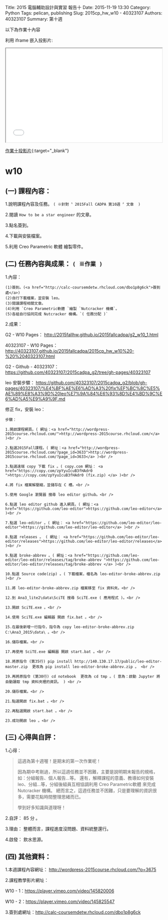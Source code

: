 Title:  2015 電腦輔助設計與實習 報告十
Date: 2015-11-19 13:30
Category: Python
Tags: pelican, publishing
Slug: 2015cp_hw_w10 - 40323107
Authors: 40323107
Summary: 第十週

以下為作業十內容

利用 iframe 嵌入投影片:

<iframe src="40323107_cp_w10_p.html" width="500" height="300"></iframe>

[作業十投影片](40323107_cp_w10_p.html){:target="_blank"}

w10
============

(一) 課程內容：
-------------------------

1.說明課程內容及任務。
`( ※針對〝 2015Fall CADPA 第10週 〞文章  )`

2.閱讀 `How to be a star engineer` 的文章。

3.點名簽到。

4.下載與安裝檔案。

5.利用 Creo Parametric 軟體 繪製零件。


(二) 任務內容與成果： `( ※作業 )`
---------------------------------------------------

1.內容：

    (1)簽到。(<a href="http://calc-coursemdetw.rhcloud.com/dbo1p8g6ck">簽到處</a>)
    (2)自行下載檔案，並安裝 leo。
    (3)閱讀課程相關文章。
    (4)利用 `Creo Parametric軟體 `繪製 `Nutcracker 機構`。
    (5)各組自行協同完成 Nutcracker 機構。`( 任務分配 )`

2.成果：

G2 - W10 Pages： <a href="http://2015fallhw.github.io/2015fallcadpa/g2_w10_1.html">http://2015fallhw.github.io/2015fallcadpa/g2_w10_1.html</a>

40323107 - W10 Pages： <a href="http://40323107.github.io/2015fallcadpa/2015cp_hw_w10%20-%20%2040323107.html">http://40323107.github.io/2015fallcadpa/2015cp_hw_w10%20-%20%2040323107.html</a>

G2 - Github - 40323107： <a href="https://github.com/40323107/2015cadpa_g2/tree/gh-pages/40323107">https://github.com/40323107/2015cadpa_g2/tree/gh-pages/40323107</a>

leo 安裝步驟： <a href="https://github.com/40323107/2015cadpa_g2/blob/gh-pages/40323107/%E4%BF%AE%E6%AD%A3%20fix%EF%BC%8C%E5%AE%89%E8%A3%9D%20leo%E7%9A%84%E6%93%8D%E4%BD%9C%E6%AD%A5%E9%A9%9F.md">https://github.com/40323107/2015cadpa_g2/blob/gh-pages/40323107/%E4%BF%AE%E6%AD%A3%20fix%EF%BC%8C%E5%AE%89%E8%A3%9D%20leo%E7%9A%84%E6%93%8D%E4%BD%9C%E6%AD%A5%E9%A9%9F.md</a>

修正 fix，安裝 leo：

    步驟：
    
    1.開啟課程網頁。( 網址：<a href="http://wordpress-2015course.rhcloud.com/">http://wordpress-2015course.rhcloud.com/</a> )<br />
    
    2.點選2015Fall課程。( 網址：<a href="http://wordpress-2015course.rhcloud.com/?page_id=3633">http://wordpress-2015course.rhcloud.com/?page_id=3633</a> )<br />
    
    3.點選遠端 copy 下載 fix 。( copy.com 網址： <a href="https://copy.com/zpYyuIcuB3fHAdr0 ">https://copy.com/zpYyuIcuB3fHAdr0 (fix.zip) </a> )<br />
    
    4.將 fix 檔案解壓縮，並儲存在 C 槽。<br />
    
    5.使用 Google 瀏覽器 搜尋 leo editor github。<br />
    
    6.點選 leo editor github 進入網頁。( 網址：<a href="https://github.com/leo-editor">https://github.com/leo-editor</a>  )<br />
    
    7.點選 leo-editor 。( 網址： <a href="https://github.com/leo-editor/leo-editor">https://github.com/leo-editor/leo-editor</a> )<br />
    
    8.點選 releases 。 ( 網址： <a href="https://github.com/leo-editor/leo-editor/releases">https://github.com/leo-editor/leo-editor/releases</a> )<br />
    
    9.點選 broke-abbrev 。( 網址：<a href="https://github.com/leo-editor/leo-editor/releases/tag/broke-abbrev ">https://github.com/leo-editor/leo-editor/releases/tag/broke-abbrev </a> )<br />
    
    10.點選 Source code(zip) 。( 下載檔案，檔名為 leo-editor-broke-abbrev.zip )<br />
    
    11.將 leo-editor-broke-abbrev.zip 檔案移至 fix 資料夾。<br />
    
    12.到 Ana3_lite2\data\SciTE 搜尋 SciTE.exe ( 應用程式 )。<br />
    
    13.開啟 SciTE.exe 。<br />
    
    14.使用 SciTE.exe 編輯器 開啟 fix.bat 。<br />
    
    15.在最後新增一行指令，指令為 copy leo-editor-broke-abbrev.zip C:\Ana3_2015\data\ 。<br />
    
    16.儲存檔案。<br />
    
    17.再使用 SciTE.exe 編輯器 開啟 start.bat 。<br />
    
    18.將原指令 (第35行) pip install http://140.130.17.17/public/leo-editor-master.zip  更改為 pip install leo-editor-broke-abbrev.zip 。 <br />
    
    19.再將原指令 (第30行) cd notebook  更改為 cd tmp 。( 意為：啟動 Jupyter 將自動讀取 tmp 資料夾裡的資訊。 ) <br />
    
    20.儲存檔案。<br />
    
    21.點選開啟 fix.bat 。<br />
    
    22.再點選開啟 start.bat 。<br />
    
    23.成功開啟 leo 。<br />



(三) 心得與自評：
---------------------------

1.心得：

> 這週為第十週喔！是期末的第一次作業呢！
> 
> 因為期中考剛過，所以這週任務並不困難，主要是說明期末報告的規格，如：分組報告、個人報告...等。
> 還有，解釋課程的意義、教導如何安裝 leo、分組...等，分組後組員互相協調利用 Creo Parametric軟體 來完成 Nutcracker 機構。
> 總而言之，這週任務並不困難，只是要理解的資訊很多，需要花點時間整理思緒而已。
> 
> 學到好多知識與道理呀！

2.自評： 85 分 。

3.理由： 整體而言，課程進度沒問題、資料統整還行。

4.啟發： 飲水思源。

(四) 其他資料：
-------------------------

1.本週課程內容網址：  <a href="http://wordpress-2015course.rhcloud.com/?p=3675">http://wordpress-2015course.rhcloud.com/?p=3675</a>

2.課程教學影片網址：

W10 - 1：<a href="https://player.vimeo.com/video/145820006">https://player.vimeo.com/video/145820006</a>

 W10 - 2：<a href="https://player.vimeo.com/video/145825547">https://player.vimeo.com/video/145825547</a>

3.簽到處網址：<a href="http://calc-coursemdetw.rhcloud.com/dbo1p8g6ck">http://calc-coursemdetw.rhcloud.com/dbo1p8g6ck</a>
